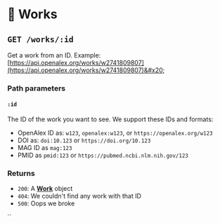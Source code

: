 # 📄 Works

## `GET /works/:id`

Get a work from an ID. Example: [https://api.openalex.org/works/w2741809807](https://api.openalex.org/works/w2741809807)&#x20;

### Path parameters

#### `:id`

The ID of the work you want to see. We support these IDs and formats:

* OpenAlex ID as: `w123`, `openalex:w123`, or `https://openalex.org/w123`
* DOI as: `doi:10.123` or `https://doi.org/10.123`
* MAG ID as `mag:123`
* PMID as `pmid:123` or `https://pubmed.ncbi.nlm.nih.gov/123`

### Returns

* `200`: A [**Work**](../../about-the-data/work.md) object
* `404`: We couldn't find any work with that ID
* `500`: Oops we broke



``
